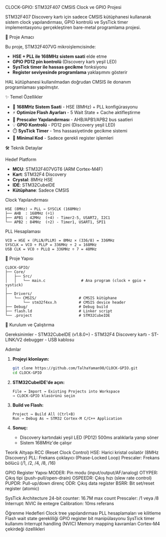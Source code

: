 CLOCK-GPIO: STM32F407 CMSIS Clock ve GPIO Projesi

STM32F407 Discovery kartı için sadece CMSIS kütüphanesi kullanarak sistem clock yapılandırması, GPIO kontrolü ve SysTick timer implementasyonu gerçekleştiren bare-metal programlama projesi.

🎯 Proje Amacı

Bu proje, STM32F407VG mikroişlemcisinde:
- **HSE + PLL ile 168MHz sistem saati** elde etme
- **GPIO PD12 pin kontrolü** (Discovery kartı yeşil LED)
- **SysTick timer ile hassas gecikme** fonksiyonu
- **Register seviyesinde programlama** yaklaşımını gösterir

HAL kütüphanesi kullanılmadan doğrudan CMSIS ile donanım programlaması yapılmıştır.

✨ Temel Özellikler

  - 🚀 **168MHz Sistem Saati** - HSE (8MHz) + PLL konfigürasyonu
  - ⚡ **Optimize Flash Ayarları** - 5 Wait State + Cache aktifleştirme
  - 🔧 **Prescaler Yapılandırması** - AHB/APB1/APB2 bus saatleri
  - 💡 **GPIO Kontrolü** - PD12 pini (Discovery yeşil LED)
  - ⏱️ **SysTick Timer** - 1ms hassasiyetinde gecikme sistemi
  - 📏 **Minimal Kod** - Sadece gerekli register işlemleri

🛠️ Teknik Detaylar

  Hedef Platform
  - **MCU**: STM32F407VGT6 (ARM Cortex-M4F)
  - **Kart**: STM32F4 Discovery
  - **Crystal**: 8MHz HSE
  - **IDE**: STM32CubeIDE
  - **Kütüphane**: Sadece CMSIS
  
  Clock Yapılandırması
  ```
  HSE (8MHz) → PLL → SYSCLK (168MHz)
  ├── AHB  : 168MHz (÷1)
  ├── APB1 : 42MHz  (÷4) - Timer2-5, USART2, I2C1
  └── APB2 : 84MHz  (÷2) - Timer1, USART1, SPI1
  ```
  
  PLL Hesaplaması
  ```
  VCO = HSE × (PLLN/PLLM) = 8MHz × (336/8) = 336MHz
  SYSCLK = VCO ÷ PLLP = 336MHz ÷ 2 = 168MHz
  USB CLK = VCO ÷ PLLQ = 336MHz ÷ 7 = 48MHz
  ```
  
  📁 Proje Yapısı
  
  ```
  CLOCK-GPIO/
  ├── Core/
  │   ├── Src/
  │   │   └── main.c                # Ana program (clock + gpio + systick)
  │
  ├── Drivers/
  │   └── CMSIS/                   # CMSIS kütüphane
  │       └── stm32f4xx.h          # CMSIS device header
  ├── Debug/                       # Debug build
  ├── flash.ld                     # Linker script
  └── .project                     # STM32CubeIDE
  ```

🚀 Kurulum ve Çalıştırma

  Gereksinimler
    - STM32CubeIDE (v1.8.0+)
    - STM32F4 Discovery kartı
    - ST-LINK/V2 debugger
    - USB kablosu

Adımlar

  1. **Projeyi klonlayın:**
     ```bash
     git clone https://github.com/TalhaYaman98/CLOCK-GPIO.git
     cd CLOCK-GPIO
     ```
  
  2. **STM32CubeIDE'de açın:**
     ```
     File → Import → Existing Projects into Workspace
     → CLOCK-GPIO klasörünü seçin
     ```
  
  3. **Build ve Flash:**
     ```
     Project → Build All (Ctrl+B)
     Run → Debug As → STM32 Cortex-M C/C++ Application
     ```
  
  4. **Sonuç:**
     - Discovery kartındaki yeşil LED (PD12) 500ms aralıklarla yanıp söner
     - Sistem 168MHz'de çalışır

Teorik Altyapı
    RCC (Reset Clock Control)
    HSE: Harici kristal osilatör (8MHz Discovery)
    PLL: Frekans çoklayıcı (Phase-Locked Loop)
    Prescaler: Frekans bölücü (/1, /2, /4, /8, /16)
  
GPIO Register Yapısı
    MODER: Pin modu (input/output/AF/analog)
    OTYPER: Çıkış tipi (push-pull/open-drain)
    OSPEEDR: Çıkış hızı (slew rate control)
    PUPDR: Pull-up/down direnç
    ODR: Çıkış data register
    BSRR: Bit set/reset register (atomic)
  
SysTick Architecture
    24-bit counter: 16.7M max count
    Prescaler: /1 veya /8
    Interrupt: NVIC ile entegre
    Calibration: 10ms referans
  
Öğrenme Hedefleri
    Clock tree yapılandırması
    PLL hesaplamaları ve kilitleme
    Flash wait state gerekliliği
    GPIO register bit manipülasyonu
    SysTick timer kullanımı
    Interrupt handling (NVIC)
    Memory mapping kavramları
    Cortex-M4 çekirdeği özellikleri
    
